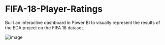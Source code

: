 # FIFA-18-Player-Ratings
Built an interactive dashboard in Power BI to visually represent the results of the EDA project on the FIFA 18 dataset.

![image](https://user-images.githubusercontent.com/93392791/221393875-ab34e582-fd95-4bc0-82a3-3b4dd614efda.png)
